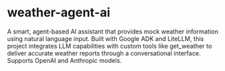# weather-agent-ai
A smart, agent-based AI assistant that provides mock weather information using natural language input. Built with Google ADK and LiteLLM, this project integrates LLM capabilities with custom tools like get_weather to deliver accurate weather reports through a conversational interface. Supports OpenAI and Anthropic models.
